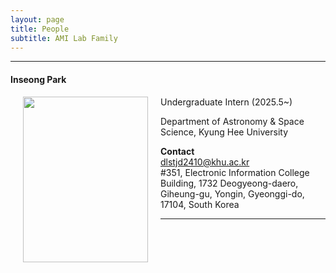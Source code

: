 ```yaml
---
layout: page
title: People 
subtitle: AMI Lab Family
---
```


<hr>

#### Inseong Park
  
<img src="https://raw.githubusercontent.com/ailabkhu/ailabkhu.github.io/master/img/InseongPark.jpg" width="200" height="265" align="left" hspace="20" />
Undergraduate Intern (2025.5~)  

Department of Astronomy & Space Science, Kyung Hee University         
            
**Contact**  
dlstjd2410@khu.ac.kr                                       
#351, Electronic Information College Building, 1732 Deogyeong-daero, Giheung-gu, Yongin, Gyeonggi-do, 17104, South Korea  

<hr>
